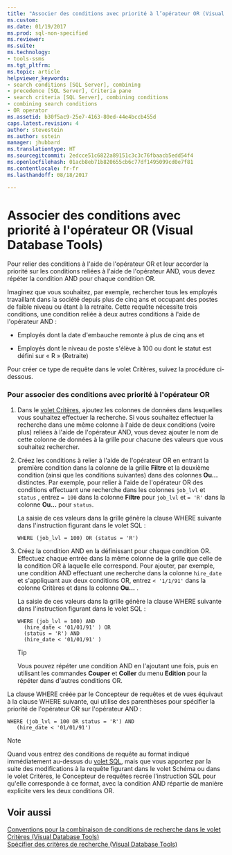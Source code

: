 ```yaml
---
title: "Associer des conditions avec priorité à l’opérateur OR (Visual Database Tools) | Microsoft Docs"
ms.custom: 
ms.date: 01/19/2017
ms.prod: sql-non-specified
ms.reviewer: 
ms.suite: 
ms.technology:
- tools-ssms
ms.tgt_pltfrm: 
ms.topic: article
helpviewer_keywords:
- search conditions [SQL Server], combining
- precedence [SQL Server], Criteria pane
- search criteria [SQL Server], combining conditions
- combining search conditions
- OR operator
ms.assetid: b30f5ac9-25e7-4163-80ed-44e4bccb455d
caps.latest.revision: 4
author: stevestein
ms.author: sstein
manager: jhubbard
ms.translationtype: HT
ms.sourcegitcommit: 2edcce51c6822a89151c3c3c76fbaacb5edd54f4
ms.openlocfilehash: 01acb8eb71b820655cb6c77df1495099cd0e7f81
ms.contentlocale: fr-fr
ms.lasthandoff: 08/18/2017

---
```

# <a name="combine-conditions-when-or-has-precedence-visual-database-tools"></a>Associer des conditions avec priorité à l'opérateur OR (Visual Database Tools)
Pour relier des conditions à l'aide de l'opérateur OR et leur accorder la priorité sur les conditions reliées à l'aide de l'opérateur AND, vous devez répéter la condition AND pour chaque condition OR.  
  
Imaginez que vous souhaitez, par exemple, rechercher tous les employés travaillant dans la société depuis plus de cinq ans et occupant des postes de faible niveau ou étant à la retraite. Cette requête nécessite trois conditions, une condition reliée à deux autres conditions à l'aide de l'opérateur AND :  
  
-   Employés dont la date d'embauche remonte à plus de cinq ans et  
  
-   Employés dont le niveau de poste s'élève à 100 ou dont le statut est défini sur « R » (Retraite)  
  
Pour créer ce type de requête dans le volet Critères, suivez la procédure ci-dessous.  
  
### <a name="to-combine-conditions-when-or-has-precedence"></a>Pour associer des conditions avec priorité à l'opérateur OR  
  
1.  Dans le [volet Critères](../../ssms/visual-db-tools/criteria-pane-visual-database-tools.md), ajoutez les colonnes de données dans lesquelles vous souhaitez effectuer la recherche. Si vous souhaitez effectuer la recherche dans une même colonne à l'aide de deux conditions (voire plus) reliées à l'aide de l'opérateur AND, vous devez ajouter le nom de cette colonne de données à la grille pour chacune des valeurs que vous souhaitez rechercher.  
  
2.  Créez les conditions à relier à l'aide de l'opérateur OR en entrant la première condition dans la colonne de la grille **Filtre** et la deuxième condition (ainsi que les conditions suivantes) dans des colonnes **Ou...** distinctes. Par exemple, pour relier à l'aide de l'opérateur OR des conditions effectuant une recherche dans les colonnes `job_lvl` et `status` , entrez `= 100` dans la colonne **Filtre** pour `job_lvl` et `= 'R'` dans la colonne **Ou...** pour `status`.  
  
    La saisie de ces valeurs dans la grille génère la clause WHERE suivante dans l'instruction figurant dans le volet SQL :  
  
    ```  
    WHERE (job_lvl = 100) OR (status = 'R')  
    ```  
  
3.  Créez la condition AND en la définissant pour chaque condition OR. Effectuez chaque entrée dans la même colonne de la grille que celle de la condition OR à laquelle elle correspond. Pour ajouter, par exemple, une condition AND effectuant une recherche dans la colonne `hire_date` et s'appliquant aux deux conditions OR, entrez `< '1/1/91'` dans la colonne Critères et dans la colonne **Ou...** .  
  
    La saisie de ces valeurs dans la grille génère la clause WHERE suivante dans l'instruction figurant dans le volet SQL :  
  
    ```  
    WHERE (job_lvl = 100) AND   
      (hire_date < '01/01/91' ) OR  
      (status = 'R') AND   
      (hire_date < '01/01/91' )  
    ```  
  
    > [!TIP]  
    > Vous pouvez répéter une condition AND en l'ajoutant une fois, puis en utilisant les commandes **Couper** et **Coller** du menu **Edition** pour la répéter dans d'autres conditions OR.  
  
La clause WHERE créée par le Concepteur de requêtes et de vues équivaut à la clause WHERE suivante, qui utilise des parenthèses pour spécifier la priorité de l'opérateur OR sur l'opérateur AND :  
  
```  
WHERE (job_lvl = 100 OR status = 'R') AND  
   (hire_date < '01/01/91')  
```  
  
> [!NOTE]  
> Quand vous entrez des conditions de requête au format indiqué immédiatement au-dessus du [volet SQL](../../ssms/visual-db-tools/sql-pane-visual-database-tools.md), mais que vous apportez par la suite des modifications à la requête figurant dans le volet Schéma ou dans le volet Critères, le Concepteur de requêtes recrée l'instruction SQL pour qu'elle corresponde à ce format, avec la condition AND répartie de manière explicite vers les deux conditions OR.  
  
## <a name="see-also"></a>Voir aussi  
[Conventions pour la combinaison de conditions de recherche dans le volet Critères &#40;Visual Database Tools&#41;](../../ssms/visual-db-tools/conventions-combine-search-conditions-in-criteria-pane-visual-db-tools.md)  
[Spécifier des critères de recherche &#40;Visual Database Tools&#41;](../../ssms/visual-db-tools/specify-search-criteria-visual-database-tools.md)  
  

